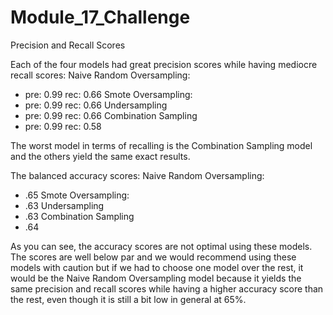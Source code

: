 # Module_17_Challenge

Precision and Recall Scores

Each of the four models had great precision scores while having mediocre recall scores:
  Naive Random Oversampling:
  - pre: 0.99 rec: 0.66
  Smote Oversampling:
  - pre: 0.99 rec: 0.66
  Undersampling
  - pre: 0.99 rec: 0.66 
  Combination Sampling
  - pre: 0.99 rec: 0.58
  
  The worst model in terms of recalling is the Combination Sampling model and the others yield the same exact results.
  
  The balanced accuracy scores: 
    Naive Random Oversampling:
  - .65
  Smote Oversampling:
  - .63
  Undersampling
  - .63
  Combination Sampling
  - .64
  
  As you can see, the accuracy scores are not optimal using these models. The scores are well below par and we would recommend using these models with caution but if we had to choose one model over the rest, it would be the Naive Random Oversampling model because it yields the same precision and recall scores while having a higher accuracy score than the rest, even though it is still a bit low in general at 65%. 
